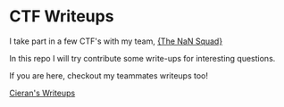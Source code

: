 # CTF Writeups
I take part in a few CTF's with my team, [{The NaN Squad}](https://ctftime.org/team/150063)

In this repo I will try contribute some write-ups for interesting questions.

If you are here, checkout my teammates writeups too!

[Cieran's Writeups](https://github.com/cieran/writeups)
